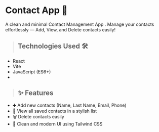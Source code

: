 # Contact App 📱
A clean and minimal Contact Management App . 
Manage your contacts effortlessly — Add, View, and Delete contacts easily!
>
> ## Technologies Used 🛠
- React
- Vite
- JavaScript (ES6+)
- 
> ## ✨ Features
- ➕ Add new contacts (Name, Last Name, Email, Phone)
- 📜 View all saved contacts in a stylish list
- 🗑 Delete contacts easily
- 🎨 Clean and modern UI using Tailwind CSS
